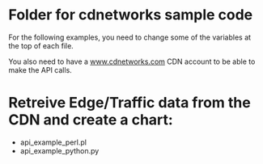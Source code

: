 # Folder for cdnetworks sample code

For the following examples, you need to change some of the variables at the top of each file.

You also need to have a www.cdnetworks.com CDN account to be able to make the API calls.

# Retreive Edge/Traffic data from the CDN and create a chart:
* api_example_perl.pl
* api_example_python.py
  

